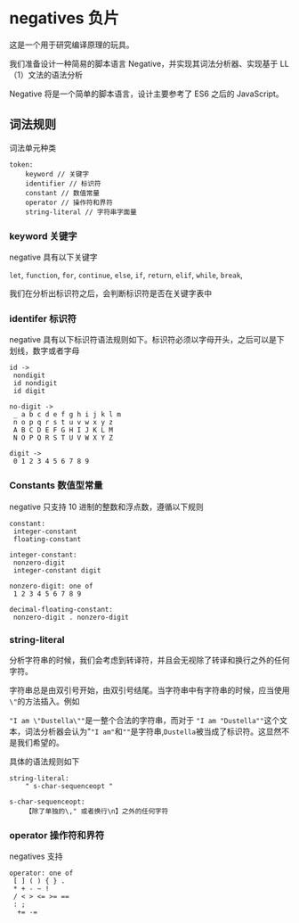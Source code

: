 # negatives 负片

这是一个用于研究编译原理的玩具。

我们准备设计一种简易的脚本语言 Negative，并实现其词法分析器、实现基于 LL（1）文法的语法分析

Negative 将是一个简单的脚本语言，设计主要参考了 ES6 之后的 JavaScript。

## 词法规则

词法单元种类

```text
token:
    keyword // 关键字
    identifier // 标识符
    constant // 数值常量
    operator // 操作符和界符
    string-literal // 字符串字面量
```

### keyword 关键字

negative 具有以下关键字

`let`, `function`, `for`, `continue`, `else`, `if`, `return`, `elif`, `while`, `break`,

我们在分析出标识符之后，会判断标识符是否在关键字表中

### identifer 标识符

negative 具有以下标识符语法规则如下。标识符必须以字母开头，之后可以是下划线，数字或者字母

```text
id ->
 nondigit
 id nondigit
 id digit

no-digit ->
 _ a b c d e f g h i j k l m
 n o p q r s t u v w x y z
 A B C D E F G H I J K L M
 N O P Q R S T U V W X Y Z

digit ->
 0 1 2 3 4 5 6 7 8 9
```

### Constants 数值型常量

negative 只支持 10 进制的整数和浮点数，遵循以下规则

```text
constant:
 integer-constant
 floating-constant

integer-constant:
 nonzero-digit
 integer-constant digit

nonzero-digit: one of
 1 2 3 4 5 6 7 8 9

decimal-floating-constant:
 nonzero-digit . nonzero-digit

```

### string-literal

分析字符串的时候，我们会考虑到转译符，并且会无视除了转译和换行之外的任何字符。

字符串总是由双引号开始，由双引号结尾。当字符串中有字符串的时候，应当使用`\"`的方法插入。例如

`"I am \"Dustella\""`是一整个合法的字符串，而对于 `"I am "Dustella""`这个文本，词法分析器会认为"`"I am"`和`""`是字符串,`Dustella`被当成了标识符。这显然不是我们希望的。

具体的语法规则如下

```text
string-literal:
    " s-char-sequenceopt "

s-char-sequenceopt:
    【除了单独的\," 或者换行\n】之外的任何字符
```

### operator 操作符和界符

negatives 支持

```text
operator: one of
 [ ] ( ) { } .
 * + - ~ !
 / < > <= >= ==
 : ;
  += -=
```
